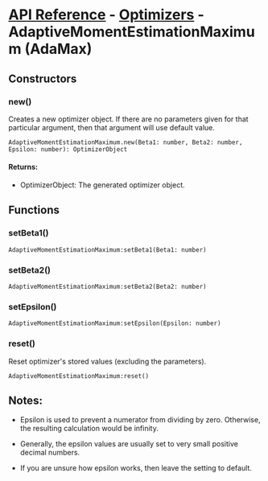 # [API Reference](../../API.md) - [Optimizers](../Optimizers.md) - AdaptiveMomentEstimationMaximum (AdaMax)

## Constructors

### new()

Creates a new optimizer object. If there are no parameters given for that particular argument, then that argument will use default value.

```
AdaptiveMomentEstimationMaximum.new(Beta1: number, Beta2: number, Epsilon: number): OptimizerObject
```

#### Returns:

* OptimizerObject: The generated optimizer object.

## Functions

### setBeta1()

```
AdaptiveMomentEstimationMaximum:setBeta1(Beta1: number)
```

### setBeta2()

```
AdaptiveMomentEstimationMaximum:setBeta2(Beta2: number)
```

### setEpsilon()

```
AdaptiveMomentEstimationMaximum:setEpsilon(Epsilon: number)
```

### reset()

Reset optimizer's stored values (excluding the parameters).

```
AdaptiveMomentEstimationMaximum:reset()
```

## Notes:

* Epsilon is used to prevent a numerator from dividing by zero. Otherwise, the resulting calculation would be infinity.

* Generally, the epsilon values are usually set to very small positive decimal numbers.

* If you are unsure how epsilon works, then leave the setting to default.
